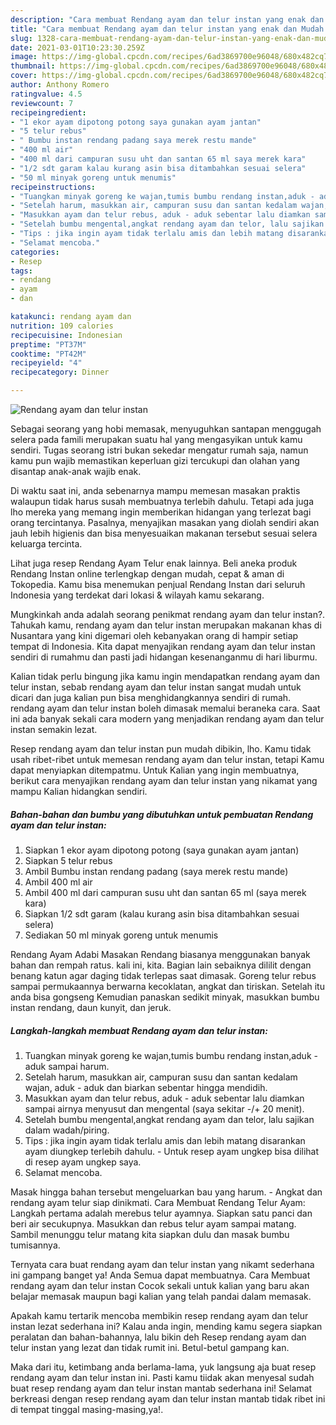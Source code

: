 ```yaml
---
description: "Cara membuat Rendang ayam dan telur instan yang enak dan Mudah Dibuat"
title: "Cara membuat Rendang ayam dan telur instan yang enak dan Mudah Dibuat"
slug: 1328-cara-membuat-rendang-ayam-dan-telur-instan-yang-enak-dan-mudah-dibuat
date: 2021-03-01T10:23:30.259Z
image: https://img-global.cpcdn.com/recipes/6ad3869700e96048/680x482cq70/rendang-ayam-dan-telur-instan-foto-resep-utama.jpg
thumbnail: https://img-global.cpcdn.com/recipes/6ad3869700e96048/680x482cq70/rendang-ayam-dan-telur-instan-foto-resep-utama.jpg
cover: https://img-global.cpcdn.com/recipes/6ad3869700e96048/680x482cq70/rendang-ayam-dan-telur-instan-foto-resep-utama.jpg
author: Anthony Romero
ratingvalue: 4.5
reviewcount: 7
recipeingredient:
- "1 ekor ayam dipotong potong saya gunakan ayam jantan"
- "5 telur rebus"
- " Bumbu instan rendang padang saya merek restu mande"
- "400 ml air"
- "400 ml dari campuran susu uht dan santan 65 ml saya merek kara"
- "1/2 sdt garam kalau kurang asin bisa ditambahkan sesuai selera"
- "50 ml minyak goreng untuk menumis"
recipeinstructions:
- "Tuangkan minyak goreng ke wajan,tumis bumbu rendang instan,aduk - aduk sampai harum."
- "Setelah harum, masukkan air, campuran susu dan santan kedalam wajan, aduk - aduk dan biarkan sebentar hingga mendidih."
- "Masukkan ayam dan telur rebus, aduk - aduk sebentar lalu diamkan sampai airnya menyusut dan mengental (saya sekitar -/+ 20 menit)."
- "Setelah bumbu mengental,angkat rendang ayam dan telor, lalu sajikan dalam wadah/piring."
- "Tips : jika ingin ayam tidak terlalu amis dan lebih matang disarankan ayam diungkep terlebih dahulu. Untuk resep ayam ungkep bisa dilihat di resep ayam ungkep saya."
- "Selamat mencoba."
categories:
- Resep
tags:
- rendang
- ayam
- dan

katakunci: rendang ayam dan 
nutrition: 109 calories
recipecuisine: Indonesian
preptime: "PT37M"
cooktime: "PT42M"
recipeyield: "4"
recipecategory: Dinner

---
```



![Rendang ayam dan telur instan](https://img-global.cpcdn.com/recipes/6ad3869700e96048/680x482cq70/rendang-ayam-dan-telur-instan-foto-resep-utama.jpg)

Sebagai seorang yang hobi memasak, menyuguhkan santapan menggugah selera pada famili merupakan suatu hal yang mengasyikan untuk kamu sendiri. Tugas seorang istri bukan sekedar mengatur rumah saja, namun kamu pun wajib memastikan keperluan gizi tercukupi dan olahan yang disantap anak-anak wajib enak.

Di waktu  saat ini, anda sebenarnya mampu memesan masakan praktis walaupun tidak harus susah membuatnya terlebih dahulu. Tetapi ada juga lho mereka yang memang ingin memberikan hidangan yang terlezat bagi orang tercintanya. Pasalnya, menyajikan masakan yang diolah sendiri akan jauh lebih higienis dan bisa menyesuaikan makanan tersebut sesuai selera keluarga tercinta. 

Lihat juga resep Rendang Ayam Telur enak lainnya. Beli aneka produk Rendang Instan online terlengkap dengan mudah, cepat &amp; aman di Tokopedia. Kamu bisa menemukan penjual Rendang Instan dari seluruh Indonesia yang terdekat dari lokasi &amp; wilayah kamu sekarang.

Mungkinkah anda adalah seorang penikmat rendang ayam dan telur instan?. Tahukah kamu, rendang ayam dan telur instan merupakan makanan khas di Nusantara yang kini digemari oleh kebanyakan orang di hampir setiap tempat di Indonesia. Kita dapat menyajikan rendang ayam dan telur instan sendiri di rumahmu dan pasti jadi hidangan kesenanganmu di hari liburmu.

Kalian tidak perlu bingung jika kamu ingin mendapatkan rendang ayam dan telur instan, sebab rendang ayam dan telur instan sangat mudah untuk dicari dan juga kalian pun bisa menghidangkannya sendiri di rumah. rendang ayam dan telur instan boleh dimasak memalui beraneka cara. Saat ini ada banyak sekali cara modern yang menjadikan rendang ayam dan telur instan semakin lezat.

Resep rendang ayam dan telur instan pun mudah dibikin, lho. Kamu tidak usah ribet-ribet untuk memesan rendang ayam dan telur instan, tetapi Kamu dapat menyiapkan ditempatmu. Untuk Kalian yang ingin membuatnya, berikut cara menyajikan rendang ayam dan telur instan yang nikamat yang mampu Kalian hidangkan sendiri.

<!--inarticleads1-->

##### Bahan-bahan dan bumbu yang dibutuhkan untuk pembuatan Rendang ayam dan telur instan:

1. Siapkan 1 ekor ayam dipotong potong (saya gunakan ayam jantan)
1. Siapkan 5 telur rebus
1. Ambil  Bumbu instan rendang padang (saya merek restu mande)
1. Ambil 400 ml air
1. Ambil 400 ml dari campuran susu uht dan santan 65 ml (saya merek kara)
1. Siapkan 1/2 sdt garam (kalau kurang asin bisa ditambahkan sesuai selera)
1. Sediakan 50 ml minyak goreng untuk menumis


Rendang Ayam Adabi Masakan Rendang biasanya menggunakan banyak bahan dan rempah ratus. kali ini, kita. Bagian lain sebaiknya dililit dengan benang katun agar daging tidak terlepas saat dimasak. Goreng telur rebus sampai permukaannya berwarna kecoklatan, angkat dan tiriskan. Setelah itu anda bisa gongseng Kemudian panaskan sedikit minyak, masukkan bumbu instan rendang, daun kunyit, dan jeruk. 

<!--inarticleads2-->

##### Langkah-langkah membuat Rendang ayam dan telur instan:

1. Tuangkan minyak goreng ke wajan,tumis bumbu rendang instan,aduk - aduk sampai harum.
1. Setelah harum, masukkan air, campuran susu dan santan kedalam wajan, aduk - aduk dan biarkan sebentar hingga mendidih.
1. Masukkan ayam dan telur rebus, aduk - aduk sebentar lalu diamkan sampai airnya menyusut dan mengental (saya sekitar -/+ 20 menit).
1. Setelah bumbu mengental,angkat rendang ayam dan telor, lalu sajikan dalam wadah/piring.
1. Tips : jika ingin ayam tidak terlalu amis dan lebih matang disarankan ayam diungkep terlebih dahulu. - Untuk resep ayam ungkep bisa dilihat di resep ayam ungkep saya.
1. Selamat mencoba.


Masak hingga bahan tersebut mengeluarkan bau yang harum. - Angkat dan rendang ayam telur siap dinikmati. Cara Membuat Rendang Telur Ayam: Langkah pertama adalah merebus telur ayamnya. Siapkan satu panci dan beri air secukupnya. Masukkan dan rebus telur ayam sampai matang. Sambil menunggu telur matang kita siapkan dulu dan masak bumbu tumisannya. 

Ternyata cara buat rendang ayam dan telur instan yang nikamt sederhana ini gampang banget ya! Anda Semua dapat membuatnya. Cara Membuat rendang ayam dan telur instan Cocok sekali untuk kalian yang baru akan belajar memasak maupun bagi kalian yang telah pandai dalam memasak.

Apakah kamu tertarik mencoba membikin resep rendang ayam dan telur instan lezat sederhana ini? Kalau anda ingin, mending kamu segera siapkan peralatan dan bahan-bahannya, lalu bikin deh Resep rendang ayam dan telur instan yang lezat dan tidak rumit ini. Betul-betul gampang kan. 

Maka dari itu, ketimbang anda berlama-lama, yuk langsung aja buat resep rendang ayam dan telur instan ini. Pasti kamu tiidak akan menyesal sudah buat resep rendang ayam dan telur instan mantab sederhana ini! Selamat berkreasi dengan resep rendang ayam dan telur instan mantab tidak ribet ini di tempat tinggal masing-masing,ya!.

